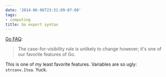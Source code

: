 ```yaml
---
date: '2014-06-06T23:31:09-07:00'
tags:
- computing
title: Go export syntax
---
```


[Go FAQ](http://golang.org/doc/faq):

>The case-for-visibility rule is unlikely to change however; it's one of our favorite features of Go.

This is one of my least favorite features. Variables are so ugly: `strconv.Itoa`. Yuck.
